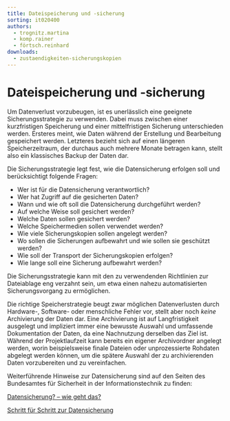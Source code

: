 ```yaml
---
title: Dateispeicherung und -sicherung
sorting: it020400
authors:
  - trognitz.martina
  - komp.rainer
  - förtsch.reinhard
downloads:
  - zustaendigkeiten-sicherungskopien
---
```


# Dateispeicherung und -sicherung

Um Datenverlust vorzubeugen, ist es unerlässlich eine geeignete Sicherungsstrategie zu verwenden. Dabei muss zwischen einer kurzfristigen Speicherung und einer mittelfristigen Sicherung unterschieden werden. Ersteres meint, wie Daten während der Erstellung und Bearbeitung gespeichert werden. Letzteres bezieht sich auf einen längeren Speicherzeitraum, der durchaus auch mehrere Monate betragen kann, stellt also ein klassisches Backup der Daten dar.

Die Sicherungsstrategie legt fest, wie die Datensicherung erfolgen soll und berücksichtigt folgende Fragen:

- Wer ist für die Datensicherung verantwortlich?
- Wer hat Zugriff auf die gesicherten Daten?
- Wann und wie oft soll die Datensicherung durchgeführt werden?
- Auf welche Weise soll gesichert werden?
- Welche Daten sollen gesichert werden?
- Welche Speichermedien sollen verwendet werden?
- Wie viele Sicherungskopien sollen angelegt werden?
- Wo sollen die Sicherungen aufbewahrt und wie sollen sie geschützt werden?
- Wie soll der Transport der Sicherungskopien erfolgen?
- Wie lange soll eine Sicherung aufbewahrt werden?

Die Sicherungsstrategie kann mit den zu verwendenden Richtlinien zur Dateiablage eng verzahnt sein, um etwa einen nahezu automatisierten Sicherungsvorgang zu ermöglichen.

Die richtige Speicherstrategie beugt zwar möglichen Datenverlusten durch Hardware-, Software- oder menschliche Fehler vor, stellt aber noch _keine_ Archivierung der Daten dar. Eine Archivierung ist auf Langfristigkeit ausgelegt und impliziert immer eine bewusste Auswahl und umfassende Dokumentation der Daten, da eine Nachnutzung derselben das Ziel ist. Während der Projektlaufzeit kann bereits ein eigener Archivordner angelegt werden, worin beispielsweise finale Dateien oder unprozessierte Rohdaten abgelegt werden können, um die spätere Auswahl der zu archivierenden Daten vorzubereiten und zu vereinfachen.

Weiterführende Hinweise zur Datensicherung sind auf den Seiten des Bundesamtes für Sicherheit in der Informationstechnik zu finden: 

[Datensicherung? – wie geht das?](https://www.bsi.bund.de/DE/Themen/Verbraucherinnen-und-Verbraucher/Informationen-und-Empfehlungen/Cyber-Sicherheitsempfehlungen/Daten-sichern-verschluesseln-und-loeschen/Datensicherung-und-Datenverlust/Datensicherung-wie-geht-das/datensicherung-wie-geht-das_node.html) 

[Schritt für Schritt zur Datensicherung](https://www.bsi.bund.de/DE/Themen/Verbraucherinnen-und-Verbraucher/Informationen-und-Empfehlungen/Cyber-Sicherheitsempfehlungen/Daten-sichern-verschluesseln-und-loeschen/Datensicherung-und-Datenverlust/Datensicherung-wie-geht-das/Datensicherung-Schritt-fuer-Schritt/datensicherung-schritt-fuer-schritt_node.html)

